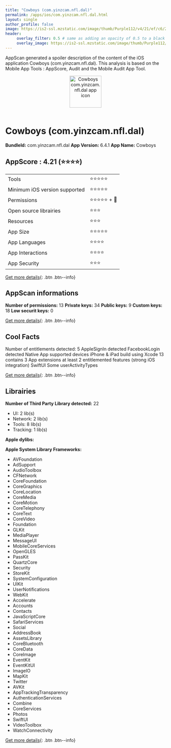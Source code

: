 ```yaml
---
title: "Cowboys (com.yinzcam.nfl.dal)"
permalink: /apps/ios/com.yinzcam.nfl.dal.html
layout: single
author_profile: false
image: https://is2-ssl.mzstatic.com/image/thumb/Purple112/v4/21/ef/c6/21efc65b-e2f0-ad2f-eaa3-687b020b951d/AppIcon-1x_U007emarketing-0-7-0-85-220.png/512x512bb.jpg
header: 
     overlay_filter: 0.5 # same as adding an opacity of 0.5 to a black background
     overlay_image: https://is2-ssl.mzstatic.com/image/thumb/Purple112/v4/21/ef/c6/21efc65b-e2f0-ad2f-eaa3-687b020b951d/AppIcon-1x_U007emarketing-0-7-0-85-220.png/512x512bb.jpg
---
```

AppScan generated a spoiler description of the content of the iOS application Cowboys (com.yinzcam.nfl.dal). This analysis is based on the Mobile App Tools : AppScore, Audit and the Mobile Audit App Tool.

  
  
<div style="text-align: center;"><img src="https://is2-ssl.mzstatic.com/image/thumb/Purple112/v4/21/ef/c6/21efc65b-e2f0-ad2f-eaa3-687b020b951d/AppIcon-1x_U007emarketing-0-7-0-85-220.png/512x512bb.jpg" width="100" height="100" alt="Cowboys com.yinzcam.nfl.dal app icon"></div></br>
  
# Cowboys (com.yinzcam.nfl.dal)

**BundleId:** com.yinzcam.nfl.dal
**App Version:** 6.4.1
**App Name:** Cowboys


## AppScore : 4.21 (⭐️⭐️⭐️⭐️) 

<table>
<tr><td> Tools </td><td> ⭐️⭐️⭐️⭐️⭐️ </td></tr>
<tr><td> Minimum iOS version supported </td><td> ⭐️⭐️⭐️⭐️⭐️ </td></tr>
<tr><td> Permissions </td><td> ⭐️⭐️⭐️⭐️⭐️ + 🌟 </td></tr>
<tr><td> Open source librairies </td><td> ⭐️⭐️⭐️ </td></tr>
<tr><td> Resources </td><td> ⭐️⭐️⭐️ </td></tr>
<tr><td> App Size </td><td> ⭐️⭐️⭐️⭐️⭐️ </td></tr>
<tr><td> App Languages </td><td> ⭐️⭐️⭐️⭐️ </td></tr>
<tr><td> App Interactions </td><td> ⭐️⭐️⭐️⭐️ </td></tr>
<tr><td> App Security </td><td> ⭐️⭐️⭐️ </td></tr>
</table>

[Get more details](/pricing.html){: .btn .btn--info}  
  
## AppScan informations 

**Number of permissions:** 13
**Private keys:** 34
**Public keys:** 9
**Custom keys:** 18
**Low securit keys:** 0
  
[Get more details](/pricing.html){: .btn .btn--info}

## Cool Facts

Number of entitlements detected: 5
AppleSignIn detected
FacebookLogin detected
Native App
supported devices iPhone & iPad
build using Xcode 13
contains 3 App extensions
at least 2 entitlemented features (strong iOS integration)
SwiftUI
Some userActivityTypes
  
[Get more details](/pricing.html){: .btn .btn--info}

## Librairies 
**Number of Third Party Library detected:** 22
- UI: 2 lib(s)
- Network: 2 lib(s)
- Tools: 8 lib(s)
- Tracking: 1 lib(s)

**Apple dylibs:**


**Apple System Library Frameworks:**
- AVFoundation
- AdSupport
- AudioToolbox
- CFNetwork
- CoreFoundation
- CoreGraphics
- CoreLocation
- CoreMedia
- CoreMotion
- CoreTelephony
- CoreText
- CoreVideo
- Foundation
- GLKit
- MediaPlayer
- MessageUI
- MobileCoreServices
- OpenGLES
- PassKit
- QuartzCore
- Security
- StoreKit
- SystemConfiguration
- UIKit
- UserNotifications
- WebKit
- Accelerate
- Accounts
- Contacts
- JavaScriptCore
- SafariServices
- Social
- AddressBook
- AssetsLibrary
- CoreBluetooth
- CoreData
- CoreImage
- EventKit
- EventKitUI
- ImageIO
- MapKit
- Twitter
- AVKit
- AppTrackingTransparency
- AuthenticationServices
- Combine
- CoreServices
- Photos
- SwiftUI
- VideoToolbox
- WatchConnectivity


  
[Get more details](/pricing.html){: .btn .btn--info}

